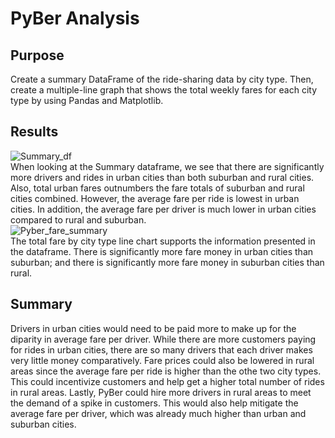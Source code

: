 # PyBer Analysis
## Purpose
Create a summary DataFrame of the ride-sharing data by city type. Then, create a multiple-line graph that shows the total weekly fares for each city type
by using Pandas and Matplotlib.
## Results
![Summary_df](https://user-images.githubusercontent.com/87148177/133000077-a7f30304-c9a7-4ac7-809a-6343bb625402.png)\
When looking at the Summary dataframe, we see that there are significantly more drivers and rides in urban cities
than both suburban and rural cities. Also, total urban fares outnumbers the fare totals of suburban and rural cities combined. 
However, the average fare per ride is lowest in urban cities. 
In addition, the average fare per driver is much lower in urban cities compared to rural and suburban.\
![Pyber_fare_summary](https://user-images.githubusercontent.com/87148177/133000449-5d93ed67-ba63-4473-b8c3-976528df6a55.png)\
The total fare by city type line chart supports the information presented in the dataframe. 
There is significantly more fare money in urban cities than suburban; and there is significantly more fare money in suburban cities than rural.
## Summary
Drivers in urban cities would need to be paid more to make up for the diparity in average fare per driver.
While there are more customers paying for rides in urban cities, there are so many drivers that each driver makes very little money comparatively.
Fare prices could also be lowered in rural areas since the average fare per ride is higher than the othe two city types. 
This could incentivize customers and help get a higher total number of rides in rural areas.
Lastly, PyBer could hire more drivers in rural areas to meet the demand of a spike in customers. 
This would also help mitigate the average fare per driver, which was already much higher than urban and suburban cities.

